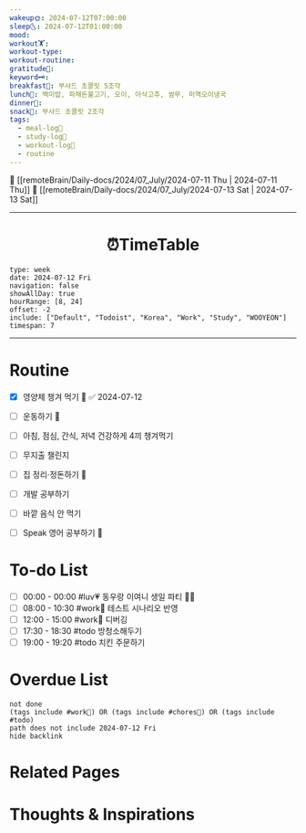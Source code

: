 ```yaml
---
wakeup🌞: 2024-07-12T07:00:00
sleep🌜: 2024-07-12T01:00:00
mood: 
workout🏋️: 
workout-type: 
workout-routine: 
gratitude🙏: 
keyword🗝️: 
breakfast🍳: 부샤드 초콜릿 5조각
lunch🍚: 백미밥, 파채돈불고기, 오이, 아삭고추, 쌈무, 미역오이냉국
dinner🥗: 
snack🍬: 부샤드 초콜릿 2조각
tags:
  - meal-log📝
  - study-log📓
  - workout-log💪
  - routine
---
```


🔺 [[remoteBrain/Daily-docs/2024/07_July/2024-07-11 Thu | 2024-07-11 Thu]]
🔻 [[remoteBrain/Daily-docs/2024/07_July/2024-07-13 Sat | 2024-07-13 Sat]]
___
<h1> <center>⏰TimeTable </center> </h1>

```gEvent
type: week
date: 2024-07-12 Fri
navigation: false
showAllDay: true
hourRange: [8, 24]
offset: -2
include: ["Default", "Todoist", "Korea", "Work", "Study", "WOOYEON"]
timespan: 7
```

--- 


# Routine 

- [x] 영양제 챙겨 먹기 🔼 ✅ 2024-07-12
- [ ] 운동하기 🔼
- [ ] 아침, 점심, 간식, 저녁 건강하게 4끼 챙겨먹기
- [ ] 무지출 챌린지 
- [ ] 집 정리·정돈하기 🔼
- [ ] 개발 공부하기
- [ ] 바깥 음식 안 먹기 
- [ ] Speak 영어 공부하기 🔼 


# To-do List

- [ ] 00:00 - 00:00 #luv💗 동우랑 이여니 생일 파티 🧸🎂
- [ ] 08:00 - 10:30 #work💼 테스트 시나리오 반영
- [ ] 12:00 - 15:00 #work💼 디버깅
- [ ] 17:30 - 18:30 #todo 방청소해두기
- [ ] 19:00 - 19:20 #todo 치킨 주문하기
# Overdue List
```tasks
not done
(tags include #work💼) OR (tags include #chores🧺) OR (tags include #todo)
path does not include 2024-07-12 Fri
hide backlink
```

# Related Pages



# Thoughts & Inspirations

